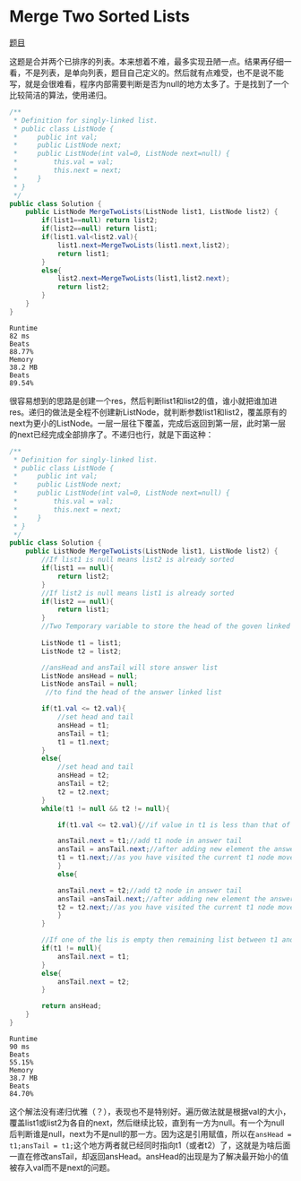 # Merge Two Sorted Lists

[题目](https://leetcode.com/problems/merge-two-sorted-lists/)

这题是合并两个已排序的列表。本来想着不难，最多实现丑陋一点。结果再仔细一看，不是列表，是单向列表，题目自己定义的。然后就有点难受，也不是说不能写，就是会很难看，程序内部需要判断是否为null的地方太多了。于是找到了一个比较简洁的算法，使用递归。

```c#
/**
 * Definition for singly-linked list.
 * public class ListNode {
 *     public int val;
 *     public ListNode next;
 *     public ListNode(int val=0, ListNode next=null) {
 *         this.val = val;
 *         this.next = next;
 *     }
 * }
 */
public class Solution {
    public ListNode MergeTwoLists(ListNode list1, ListNode list2) {
        if(list1==null) return list2;
        if(list2==null) return list1;
        if(list1.val<list2.val){
            list1.next=MergeTwoLists(list1.next,list2);
            return list1;
        }
        else{
            list2.next=MergeTwoLists(list1,list2.next);
            return list2;
        }
    }
}
```

```
Runtime
82 ms
Beats
88.77%
Memory
38.2 MB
Beats
89.54%
```

很容易想到的思路是创建一个res，然后判断list1和list2的值，谁小就把谁加进res。递归的做法是全程不创建新ListNode，就判断参数list1和list2，覆盖原有的next为更小的ListNode。一层一层往下覆盖，完成后返回到第一层，此时第一层的next已经完成全部排序了。不递归也行，就是下面这种：

```c#
/**
 * Definition for singly-linked list.
 * public class ListNode {
 *     public int val;
 *     public ListNode next;
 *     public ListNode(int val=0, ListNode next=null) {
 *         this.val = val;
 *         this.next = next;
 *     }
 * }
 */
public class Solution {
    public ListNode MergeTwoLists(ListNode list1, ListNode list2) {
        //If list1 is null means list2 is already sorted
        if(list1 == null){
            return list2;
        }
        //If list2 is null means list1 is already sorted
        if(list2 == null){
            return list1;
        }
        //Two Temporary variable to store the head of the goven linked list 
        
        ListNode t1 = list1;
        ListNode t2 = list2;

        //ansHead and ansTail will store answer list
        ListNode ansHead = null;
        ListNode ansTail = null;
         //to find the head of the answer linked list

        if(t1.val <= t2.val){
            //set head and tail
            ansHead = t1;
            ansTail = t1;
            t1 = t1.next;
        }
        else{
            //set head and tail
            ansHead = t2;
            ansTail = t2;
            t2 = t2.next;
        }
        while(t1 != null && t2 != null){

            if(t1.val <= t2.val){//if value in t1 is less than that of t2

            ansTail.next = t1;//add t1 node in answer tail
            ansTail = ansTail.next;//after adding new element the answer tail will move to next
            t1 = t1.next;//as you have visited the current t1 node move t1 to t1.next
            }
            else{

            ansTail.next = t2;//add t2 node in answer tail
            ansTail =ansTail.next;//after adding new element the answer tail will move to next
            t2 = t2.next;//as you have visited the current t1 node move t1 to t1.next
            }
        }

        //If one of the lis is empty then remaining list between t1 and t2 is alread sorted
        if(t1 != null){
            ansTail.next = t1;
        }
        else{
            ansTail.next = t2;
        }

        return ansHead;
    }
}
```

```
Runtime
90 ms
Beats
55.15%
Memory
38.7 MB
Beats
84.70%
```

这个解法没有递归优雅（？），表现也不是特别好。遍历做法就是根据val的大小，覆盖list1或list2为各自的next，然后继续比较，直到有一方为null。有一个为null后判断谁是null，next为不是null的那一方。因为这是引用赋值，所以在`ansHead = t1;ansTail = t1;`这个地方两者就已经同时指向t1（或者t2）了，这就是为啥后面一直在修改ansTail，却返回ansHead。ansHead的出现是为了解决最开始小的值被存入val而不是next的问题。